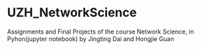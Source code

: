 # UZH_NetworkScience
Assignments and Final Projects of the course Network Science, in Pyhon(jupyter notebook) by Jingting Dai and Hongjie Guan
